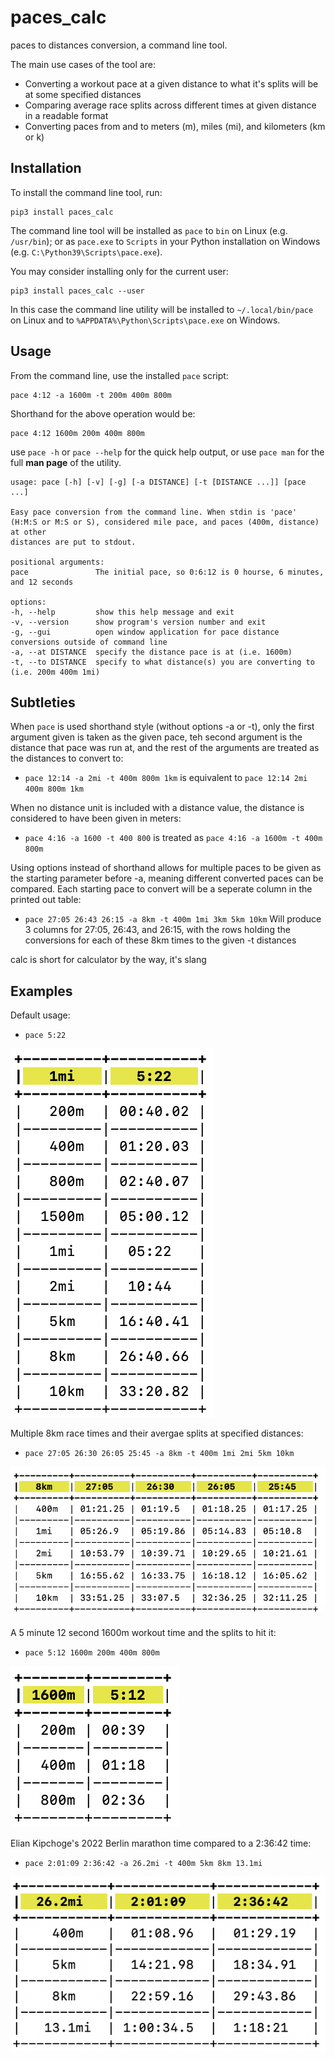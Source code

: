 paces_calc
===============

paces to distances conversion, a command line tool.

The main use cases of the tool are:

- Converting a workout pace at a given distance to what it's splits will be at
some specified distances
- Comparing average race splits across different times at given distance in a readable format
- Converting paces from and to meters (m), miles (mi), and kilometers (km or k)

Installation
------------

To install the command line tool, run:

```shell
pip3 install paces_calc
```

The command line tool will be installed as `pace` to `bin` on
Linux (e.g. `/usr/bin`); or as `pace.exe` to `Scripts` in your
Python installation on Windows (e.g. `C:\Python39\Scripts\pace.exe`).

You may consider installing only for the current user:

```shell
pip3 install paces_calc --user
```

In this case the command line utility will be installed to
`~/.local/bin/pace` on Linux and to
`%APPDATA%\Python\Scripts\pace.exe` on Windows.

Usage
-----

From the command line, use the installed `pace` script:

```shell
pace 4:12 -a 1600m -t 200m 400m 800m
```

Shorthand for the above operation would be:

```shell
pace 4:12 1600m 200m 400m 800m
```

use `pace -h` or `pace --help` for the quick help output, or use `pace man` for the full **man page** of the utility.

    usage: pace [-h] [-v] [-g] [-a DISTANCE] [-t [DISTANCE ...]] [pace ...]

    Easy pace conversion from the command line. When stdin is 'pace' (H:M:S or M:S or S), considered mile pace, and paces (400m, distance) at other
    distances are put to stdout.

    positional arguments:
    pace               The initial pace, so 0:6:12 is 0 hourse, 6 minutes, and 12 seconds

    options:
    -h, --help         show this help message and exit
    -v, --version      show program's version number and exit
    -g, --gui          open window application for pace distance conversions outside of command line
    -a, --at DISTANCE  specify the distance pace is at (i.e. 1600m)
    -t, --to DISTANCE  specify to what distance(s) you are converting to (i.e. 200m 400m 1mi)

Subtleties
----------

When `pace` is used shorthand style (without options -a or -t), only the first argument given is taken as the given pace, teh second argument is the distance that pace was run at, and the rest of the arguments are treated as the distances to convert to:

- `pace 12:14 -a 2mi -t 400m 800m 1km` is equivalent to `pace 12:14 2mi 400m 800m 1km`

When no distance unit is included with a distance value, the distance is considered to have been given in meters:

- `pace 4:16 -a 1600 -t 400 800` is treated as `pace 4:16 -a 1600m -t 400m 800m`

Using options instead of shorthand allows for multiple paces to be given as the starting parameter before -a, meaning different converted paces can be compared.  Each starting pace to convert will be a seperate column in the printed out table:

- `pace 27:05 26:43 26:15 -a 8km -t 400m 1mi 3km 5km 10km` Will produce 3 columns for 27:05, 26:43, and 26:15, with the rows holding the conversions for each of these 8km times to the given -t distances

calc is short for calculator by the way, it's slang

Examples
--------

Default usage:
- `pace 5:22`

![](https://github.com/Vladimir-Herdman/Pace-Calculator/raw/main/documentation/default_usage.png)

Multiple 8km race times and their avergae splits at specified distances:
- `pace 27:05 26:30 26:05 25:45 -a 8km -t 400m 1mi 2mi 5km 10km`

![](https://github.com/Vladimir-Herdman/Pace-Calculator/raw/main/documentation/8km_race.png)

A 5 minute 12 second 1600m workout time and the splits to hit it:
- `pace 5:12 1600m 200m 400m 800m`

![](https://github.com/Vladimir-Herdman/Pace-Calculator/raw/main/documentation/1600m_workout.png)

Elian Kipchoge's 2022 Berlin marathon time compared to a 2:36:42 time:
-  `pace 2:01:09 2:36:42 -a 26.2mi -t 400m 5km 8km 13.1mi`

![](https://github.com/Vladimir-Herdman/Pace-Calculator/raw/main/documentation/Kipchoge_marathon.png)